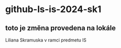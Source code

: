 # github-ls-is-2024-sk1

## toto je změna provedena na lokále

Liliana Skramuska
v ramci predmetu IS